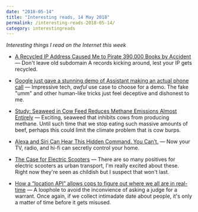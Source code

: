 ```yaml
---
date: "2018-05-14"
title: "Interesting reads, 14 May 2018"
permalink: /interesting-reads-2018-05-14/
category: interestingreads
---
```


*Interesting things I read on the Internet this week*

<!--more-->

- [A Recycled IP Address Caused Me to Pirate 390,000 Books by Accident](https://nickjanetakis.com/blog/a-recycled-ip-address-caused-me-to-pirate-390000-books-by-accident) — Don't leave old subdomain A records kicking around, lest your IP gets recycled.

- [Google just gave a stunning demo of Assistant making an actual phone call](https://www.theverge.com/2018/5/8/17332070/google-assistant-makes-phone-call-demo-duplex-io-2018) — Impressive tech, *awful* use case to choose for a demo. The fake "umm" and other human-like tricks just feel deceptive and dishonest to me.

- [Study: Seaweed in Cow Feed Reduces Methane Emissions Almost Entirely](https://foodtank.com/news/2017/06/seaweed-reduce-cow-methane-emission/) — Exciting, seaweed that inhibits cows from producing methane. Until such time that we stop eating such massive amounts of beef, perhaps this could limit the climate problem that is cow burps.

- [Alexa and Siri Can Hear This Hidden Command. You Can’t.](https://mobile.nytimes.com/2018/05/10/technology/alexa-siri-hidden-command-audio-attacks.html) — Now your TV, radio, and hi-fi can secretly control your home.

- [The Case for Electric Scooters](https://m.calcalistech.com/article.aspx?guid=3737880) — There are so many positives for electric scooters as urban transport, I'm really excited about these. Right now they're seen as childish but I suspect that won't last.

- [How a “location API” allows cops to figure out where we all are in real-time](https://arstechnica.com/tech-policy/2018/05/senator-furious-at-polices-easy-ability-to-get-real-time-mobile-location-data/) — A loophole to avoid the inconvience of asking a judge for a warrant. Once again, if we collect intimadate date about people, it's only a matter of time before it gets misused.

